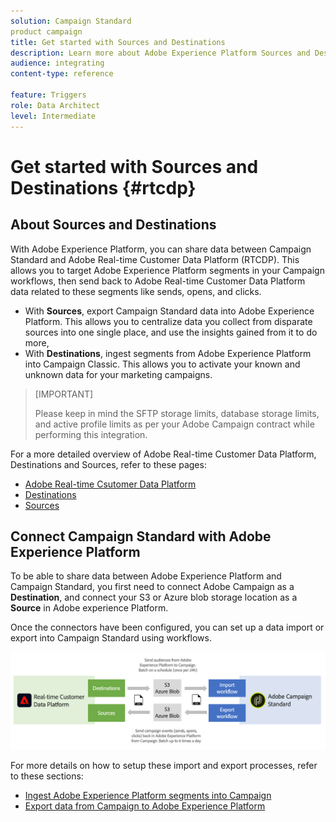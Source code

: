 ```yaml
---
solution: Campaign Standard
product campaign
title: Get started with Sources and Destinations
description: Learn more about Adobe Experience Platform Sources and Destinations.
audience: integrating
content-type: reference

feature: Triggers
role: Data Architect
level: Intermediate
---
```


# Get started with Sources and Destinations {#rtcdp}

## About Sources and Destinations

With Adobe Experience Platform, you can share data between Campaign Standard and Adobe Real-time Customer Data Platform (RTCDP). This allows you to target Adobe Experience Platform segments in your Campaign workflows, then send back to Adobe Real-time Customer Data Platform data related to these segments like sends, opens, and clicks.

* With **Sources**, export Campaign Standard data into Adobe Experience Platform. This allows you to centralize data you collect from disparate sources into one single place, and use the insights gained from it to do more,
* With **Destinations**, ingest segments from Adobe Experience Platform into Campaign Classic. This allows you to activate your known and unknown data for your marketing campaigns.

>[IMPORTANT]
>
>Please keep in mind the SFTP storage limits, database storage limits, and active profile limits as per your Adobe Campaign contract while performing this integration.

For a more detailed overview of Adobe Real-time Customer Data Platform, Destinations and Sources, refer to these pages:

* [Adobe Real-time Csutomer Data Platform](https://experienceleague.adobe.com/docs/experience-platform/rtcdp/overview.html)
* [Destinations](https://experienceleague.adobe.com/docs/experience-platform/destinations/catalog/email-marketing/adobe-campaign.html)
* [Sources](https://experienceleague.adobe.com/docs/experience-platform/sources/home.html)

## Connect Campaign Standard with Adobe Experience Platform

To be able to share data between Adobe Experience Platform and Campaign Standard, you first need to connect Adobe Campaign as a **Destination**, and connect your S3 or Azure blob storage location as a **Source** in Adobe experience Platform.

Once the connectors have been configured, you can set up a data import or export into Campaign Standard using workflows.

![](assets/rtcdp-schema.png) 

For more details on how to setup these import and export processes, refer to these sections:

* [Ingest Adobe Experience Platform segments into Campaign](integrating/using/ingest-aep-data.md)
* [Export data from Campaign to Adobe Experience Platform](integrating/using/export-campaign-data.md)
